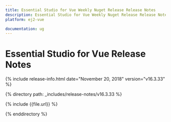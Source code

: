 ```yaml
---
title: Essential Studio for Vue Weekly Nuget Release Release Notes  
description: Essential Studio for Vue Weekly Nuget Release Release Notes  
platform: ej2-vue

documentation: ug
---
```


# Essential Studio for  Vue  Release Notes  

{% include release-info.html date="November 20, 2018"   version="v16.3.33"  %} 

{% directory path: _includes/release-notes/v16.3.33 %}

{% include {{file.url}} %}

{% enddirectory %}
